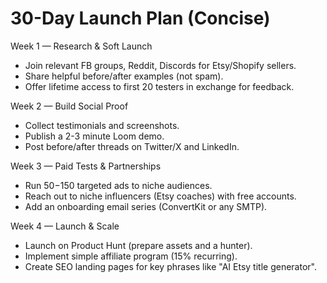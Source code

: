 # 30-Day Launch Plan (Concise)

Week 1 — Research & Soft Launch

-   Join relevant FB groups, Reddit, Discords for Etsy/Shopify sellers.
-   Share helpful before/after examples (not spam).
-   Offer lifetime access to first 20 testers in exchange for feedback.

Week 2 — Build Social Proof

-   Collect testimonials and screenshots.
-   Publish a 2-3 minute Loom demo.
-   Post before/after threads on Twitter/X and LinkedIn.

Week 3 — Paid Tests & Partnerships

-   Run $50-$150 targeted ads to niche audiences.
-   Reach out to niche influencers (Etsy coaches) with free accounts.
-   Add an onboarding email series (ConvertKit or any SMTP).

Week 4 — Launch & Scale

-   Launch on Product Hunt (prepare assets and a hunter).
-   Implement simple affiliate program (15% recurring).
-   Create SEO landing pages for key phrases like "AI Etsy title generator".
